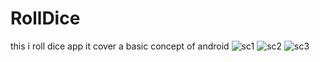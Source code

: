 # RollDice
this i roll dice app it cover a basic concept of android
![sc1](https://user-images.githubusercontent.com/68162762/93186319-22bbb400-f75c-11ea-8316-6b6e5d7f3efc.jpg)
![sc2](https://user-images.githubusercontent.com/68162762/93186337-27806800-f75c-11ea-8f7f-2ef0efd891f4.jpg)
![sc3](https://user-images.githubusercontent.com/68162762/93186357-2ea77600-f75c-11ea-9431-4e6a6a325cae.jpg)
